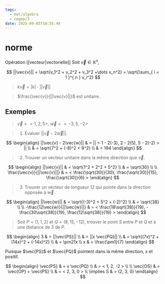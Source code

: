 ```yaml
---
tags:
  - mat/algebra
  - cegep/3
date: 2025-09-05T10:55:49
---
```


# norme

Opération [[vecteur|vectorielle]]
Soit $\vec{v} \in \mathbb{R}^n$,

$$
||\vec{v}|| = \sqrt{v_1^2 + v_2^2 + v_3^2 +\dots v_n^2} = \sqrt{\sum_{ i = 1 }^{ n } v_i^2}
$$

> $k\vec{v} = |k|\cdot||\vec{v}||$

> $\frac{\vec{v}}{||\vec{v}||}$ est unitaire.

## Exemples

> $\vec{v} = < 1, 2, 5 >, \ \vec{w} = < -3, 5, - 2 >$

> 1. Évaluer $||\vec{v} - 2\vec{w}||$.

$$
\begin{align}
||\vec{v} - 2\vec{w}|| & = || < 1 - 2(-3), 2 - 2(5), 5 - 2(-2) > || \\
 & = \sqrt{7^2 + (-8)^2 + 9^2} \\
 & = 194
\end{align}
$$

> 2. Trouver un vecteur unitaire dans la même direction que $\vec{v}$.

$$
\begin{align}
||\vec{v}|| & = \sqrt{1^2 + 2^2 + 5^2} \\
 & = \sqrt{30} \\
 \\
\frac{\vec{v}}{||\vec{v}||} & = < \frac{\sqrt{30}}{30}, \frac{\sqrt{30}}{15}, \frac{\sqrt{30}}{6} >
\end{align}
$$

> 3. Trouver un vecteur de longueur 12 qui pointe dans la direction opposée à $\vec{w}$.

$$
\begin{align}
||\vec{w}|| & = \sqrt{(-3)^2 + 5^2 + (-2)^2} \\
 & = \sqrt{38} \\
 \\
-\frac{12\vec{w}}{||\vec{w}||} & = < \frac{18\sqrt{38}}{19}, - \frac{30\sqrt{38}}{19}, \frac{12\sqrt{38}}{19} >
\end{align}
$$

> Soit $P = (1, 1, 2)$ et $Q = (8, 15, - 12)$, trouver le point $S$ entre $P$ et $Q$ et à une distance de 3 de $P$.

$$
\begin{align}
3 & = ||\vec{PS}|| \\
 & = ||x \vec{PQ}|| \\
 & = \sqrt{(7x)^2 + (14x)^2 + (-14x)^2} \\
 & = \pm21x \\
x & = \frac{\pm1}{7}
\end{align}
$$

Puisque $\vec{PS}$ et $\vec{PQ}$ pointent dans la même direction, $x$ et positif.

$$
\begin{align}
\vec{PS} & = x \vec{PQ} \\
 & = < 1, 2, -2 > \\
 \\
\vec{OS} & = \vec{OP} + \vec{PS} \\
 & = < 2, 3, 0 > \\
\implies S & = (2, 3, 0)
\end{align}
$$